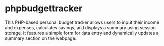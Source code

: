 # phpbudgettracker
This PHP-based personal budget tracker allows users to input their income and expenses, calculates savings, and displays a summary using session storage. It features a simple form for data entry and dynamically updates a summary section on the webpage.
